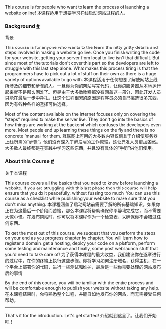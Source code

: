 This course is for people who want to learn the process of launching a website online!
本课程适用于想要学习在线启动网站过程的人。

### Background [#](https://www.educative.io/courses/a-complete-guide-to-launching-your-website-from-local-to-live/7nnELKnooyy#Background)
背景

This course is for anyone who wants to the learn the nitty gritty details and steps involved in making a website go live. Once you finish writing the code for your website, getting your server from local to live isn't that difficult. But since most of the tutorials don't cover this part so the developers are left to struggle with this last step alone. What makes this process tiring is that the programmers have to pick out a lot of stuff on their own as there is a huge variety of options available to go with.
本课程适用于任何想要了解使网站上线所涉及的细节和步骤的人。一旦你为你的网站写完代码，让你的服务器从本地运行起来就不是那么困难了。但是由于大多数教程都没有涵盖这一部分，因此开发人员只能在最后一步中挣扎。让这个过程很累的原因是程序员必须自己挑选很多东西，因为有各种各样的选择可供选择。

Most of the content available on the internet focuses only on covering the “steps” required to make the server live. They don't go into the basics of how things are working at the backend which confuses the developers even more. Most people end up learning these things on the fly and there is no concrete ‘manual’ for them.
互联网上可用的大多数内容仅侧重于介绍使服务器上线所需的“步骤”。他们没有深入了解后端的工作原理，这让开发人员更加困惑。大多数人最终都是在实践中学习这些东西，并且没有具体的“手册”供他们使用。

### About this Course [#](https://www.educative.io/courses/a-complete-guide-to-launching-your-website-from-local-to-live/7nnELKnooyy#About-this-Course)
关于本课程

This course covers all the basics that you need to know before launching a website. If you are struggling with this last phase then this course will help ensure that you do it peacefully, without fussing too much. You can use this course as a checklist while publishing your website to make sure that you don't miss anything.
本课程涵盖了启动网站前需要了解的所有基础知识。如果你正在为这最后一个阶段而苦恼，那么本课程将帮助确保你平静地完成它，而不需要大惊小怪。在发布网站时，你可以将本课程作为一个检查表，以确保你不会错过任何东西。

To get the most out of this course, we suggest that you perform the steps on your end as you progress chapter by chapter. You will learn how to register a domain, get a hosting, deploy your code on a platform, perform some testing and maintenance and finally, some post web launch stuff that you'd need to take care of!
为了获得本课程的最大收益，我们建议你在逐章进行的过程中，在你的终端上执行这些步骤。你将学习如何注册域名，获得主机，在一个平台上部署你的代码，进行一些测试和维护，最后是一些你需要处理的网站发布后的事情

By the end of this course, you will be familiar with the entire process and will be comfortable enough to publish your website without taking any help.
在本课程结束时，你将熟悉整个过程，并能自如地发布你的网站，而无需接受任何帮助。

---

That's it for the introduction. Let's get started!
介绍就到这里了。让我们开始吧！

